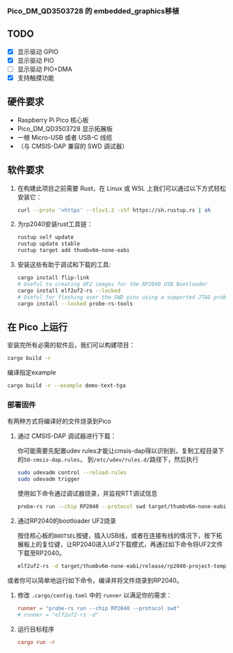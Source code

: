 ### Pico_DM_QD3503728 的 embedded_graphics移植

## TODO

- [x] 显示驱动 GPIO
- [x] 显示驱动 PIO
- [ ] 显示驱动 PIO+DMA
- [x] 支持触摸功能

## 硬件要求

- Raspberry Pi Pico 核心板
- Pico_DM_QD3503728 显示拓展板
- 一根 Micro-USB 或者 USB-C 线缆
- （与 CMSIS-DAP 兼容的 SWD 调试器）

## 软件要求

1. 在构建此项目之前需要 Rust，在 Linux 或 WSL 上我们可以通过以下方式轻松安装它：
    ```bash
    curl --proto '=https' --tlsv1.2 -sSf https://sh.rustup.rs | sh
    ```

2. 为rp2040安装rust工具链：
    ```bash
    rustup self update
    rustup update stable
    rustup target add thumbv6m-none-eabi
    ```

3. 安装这些有助于调试和下载的工具:
    ```bash
    cargo install flip-link
    # Useful to creating UF2 images for the RP2040 USB Bootloader
    cargo install elf2uf2-rs --locked
    # Useful for flashing over the SWD pins using a supported JTAG probe
    cargo install --locked probe-rs-tools
    ```

## 在 Pico 上运行

安装完所有必需的软件后，我们可以构建项目：
```bash
cargo build -r
```

编译指定example
```bash
cargo build -r --example demo-text-tga
```

### 部署固件

有两种方式将编译好的文件烧录到Pico

1. 通过 CMSIS-DAP 调试器进行下载：

    你可能需要先配置udev rules才能让cmsis-dap得以识别到，复制工程目录下的`50-cmsis-dap.rules`，
    到`/etc/udev/rules.d/`路径下，然后执行
    ```bash
    sudo udevadm control --reload-rules
    sudo udevadm trigger
    ```

    使用如下命令通过调试器烧录，并监视RTT调试信息
    ```bash
    probe-rs run --chip RP2040 --protocol swd target/thumbv6m-none-eabi/release/rp2040-project-template
    ```

2. 通过RP2040的bootloader UF2烧录

    按住核心板的`BOOTSEL`按键，插入USB线，或者在连接有线的情况下，按下拓展板上的复位键，让RP2040进入UF2下载模式，再通过如下命令将UF2文件下载至RP2040。
    ```bash
    elf2uf2-rs -d target/thumbv6m-none-eabi/release/rp2040-project-template
    ```

或者你可以简单地运行如下命令，编译并将文件烧录到RP2040。

1. 修改 `.cargo/config.toml` 中的 `runner` 以满足你的需求：
    ```toml
    runner = "probe-rs run --chip RP2040 --protocol swd"
    # runner = "elf2uf2-rs -d"
    ```
2. 运行目标程序
    ```toml
    cargo run -r
    ```